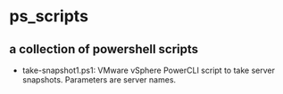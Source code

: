 ps_scripts
==========

a collection of powershell scripts
----------------------------------

+ take-snapshot1.ps1: VMware vSphere PowerCLI script to take server snapshots.  Parameters are server names.
